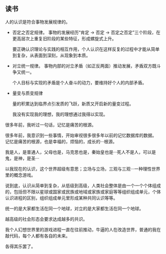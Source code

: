 ## 读书

人的认识是符合事物发展规律的。

- 否定之否定规律。
  事物的发展经历“肯定 → 否定 → 否定之否定”三个阶段，在更高层次上重复旧阶段的某些特征，形成螺旋式上升。

  要正确认识理论与实践的相互作用，个人认识在这样反复的过程中才能从简单到复杂，从表面到深刻，从现象到本质。

- 对立统一规律。
  事物内部的对立矛盾（如正反两面）推动发展，矛盾双方既斗争又统一。

  个人目标与实现的矛盾是个人奋斗的动力，要维持好个人的内部矛盾。

- 量变与质变规律

  量的积累达到临界点引发质的飞跃，新质又开启新的量变过程。

  我没有实现我的理想，我的理想通过我得以实现。

很多年前，我听过一句话，记忆是痛苦的根源。

很多年前，我意识到一些事情，开始审视很多很多年以前的记忆数据库的数据。
记忆是痛苦的根源，也是幸福的，烦恼的，成长的···根源。

我是人，是普通人，父母也是，马克思也是，秦始皇也是···死人不是人，可以是鬼，是神，是圣···

以我现在的认识，这个世界超级有意思；立场与立场，三观与三观···一种理性世界里的概念游戏。

说到底，认识从简单到复杂，从低级到高级，人类社会整体是由一个一个个体组成的，包括但不限以星球或国家或民族或地域或家族或家庭等等组织组成单元，个体认识进程的区别，组织组成单元里形成某种共同认识等等。

统一的是大家都生活在同一个地球，对立的是大家都生活在同一个地球。

越高级的社会形态会要求达成越多的共识。

我个人幻想世界里的游戏进程一直在往前推动，牛逼的人在改造世界，普通的我在敲代码，每个人都有各自的未来。

各得其乐罢了。
